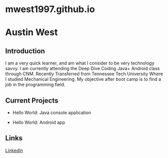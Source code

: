 # mwest1997.github.io

# Austin West

## Introduction

I am a very quick learner, and am what I consider to be very technology savvy. I am currently attending the Deep Dive Coding Java+ Android class through CNM. Recently Transferred from Tennessee Tech University Where I studied Mechanical Engineering. My objective after boot camp is to find a job in the programming field.

## Current Projects

* Hello World: Java console application

* Hello World: Android app

## Links

[LinkedIn](www.linkedin.com/in/matthew-west-08a4321b6)